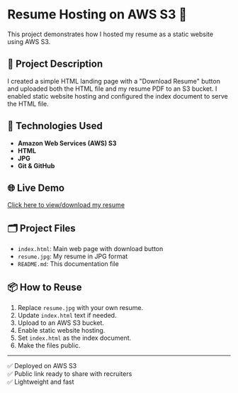 # Resume Hosting on AWS S3 🚀

This project demonstrates how I hosted my resume as a static website using AWS S3.

## 📄 Project Description

I created a simple HTML landing page with a "Download Resume" button and uploaded both the HTML file and my resume PDF to an S3 bucket. I enabled static website hosting and configured the index document to serve the HTML file.

## 🔧 Technologies Used

- **Amazon Web Services (AWS) S3**
- **HTML**
- **JPG**
- **Git & GitHub**

## 🌐 Live Demo

[Click here to view/download my resume](http://ksaipreetham-resume-site.s3-website.ap-south-1.amazonaws.com)

## 🗂 Project Files

- `index.html`: Main web page with download button
- `resume.jpg`: My resume in JPG format
- `README.md`: This documentation file

## 📦 How to Reuse

1. Replace `resume.jpg` with your own resume.
2. Update `index.html` text if needed.
3. Upload to an AWS S3 bucket.
4. Enable static website hosting.
5. Set `index.html` as the index document.
6. Make the files public.

---

✅ Deployed on AWS S3  
✅ Public link ready to share with recruiters  
✅ Lightweight and fast
